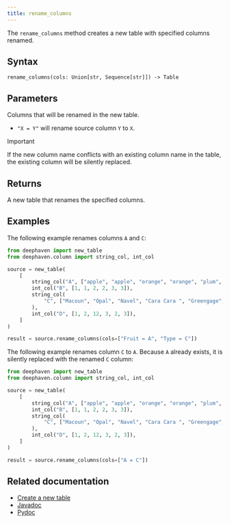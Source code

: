 ```yaml
---
title: rename_columns
---
```


The `rename_columns` method creates a new table with specified columns renamed.

## Syntax

```
rename_columns(cols: Union[str, Sequence[str]]) -> Table
```

## Parameters

<ParamTable>
<Param name="cols" type="Union[str, Sequence[str]]">

Columns that will be renamed in the new table.

- `"X = Y"` will rename source column `Y` to `X`.

</Param>
</ParamTable>

> [!IMPORTANT]
> If the new column name conflicts with an existing column name in the table, the existing column will be silently replaced.

## Returns

A new table that renames the specified columns.

## Examples

The following example renames columns `A` and `C`:

```python order=source,result
from deephaven import new_table
from deephaven.column import string_col, int_col

source = new_table(
    [
        string_col("A", ["apple", "apple", "orange", "orange", "plum", "plum"]),
        int_col("B", [1, 1, 2, 2, 3, 3]),
        string_col(
            "C", ["Macoun", "Opal", "Navel", "Cara Cara ", "Greengage", "Mirabelle"]
        ),
        int_col("D", [1, 2, 12, 3, 2, 3]),
    ]
)

result = source.rename_columns(cols=["Fruit = A", "Type = C"])
```

The following example renames column `C` to `A`. Because `A` already exists, it is silently replaced with the renamed `C` column:

```python order=source,result
from deephaven import new_table
from deephaven.column import string_col, int_col

source = new_table(
    [
        string_col("A", ["apple", "apple", "orange", "orange", "plum", "plum"]),
        int_col("B", [1, 1, 2, 2, 3, 3]),
        string_col(
            "C", ["Macoun", "Opal", "Navel", "Cara Cara ", "Greengage", "Mirabelle"]
        ),
        int_col("D", [1, 2, 12, 3, 2, 3]),
    ]
)

result = source.rename_columns(cols=["A = C"])
```

## Related documentation

- [Create a new table](../../../how-to-guides/new-and-empty-table.md#new_table)
- [Javadoc](https://deephaven.io/core/javadoc/io/deephaven/engine/table/Table.html#renameColumns(java.lang.String...))
- [Pydoc](/core/pydoc/code/deephaven.table.html#deephaven.table.Table.rename_columns)
